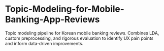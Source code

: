 # Topic-Modeling-for-Mobile-Banking-App-Reviews
Topic modeling pipeline for Korean mobile banking reviews. Combines LDA, custom preprocessing, and rigorous evaluation to identify UX pain points and inform data-driven improvements.
